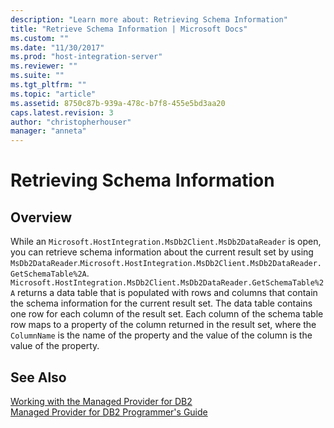 ```yaml
---
description: "Learn more about: Retrieving Schema Information"
title: "Retrieve Schema Information | Microsoft Docs"
ms.custom: ""
ms.date: "11/30/2017"
ms.prod: "host-integration-server"
ms.reviewer: ""
ms.suite: ""
ms.tgt_pltfrm: ""
ms.topic: "article"
ms.assetid: 8750c87b-939a-478c-b7f8-455e5bd3aa20
caps.latest.revision: 3
author: "christopherhouser"
manager: "anneta"
---
```

# Retrieving Schema Information

## Overview
While an `Microsoft.HostIntegration.MsDb2Client.MsDb2DataReader` is open, you can retrieve schema information about the current result set by using `MsDb2DataReader`.`Microsoft.HostIntegration.MsDb2Client.MsDb2DataReader.GetSchemaTable%2A`. `Microsoft.HostIntegration.MsDb2Client.MsDb2DataReader.GetSchemaTable%2A` returns a data table that is populated with rows and columns that contain the schema information for the current result set. The data table contains one row for each column of the result set. Each column of the schema table row maps to a property of the column returned in the result set, where the `ColumnName` is the name of the property and the value of the column is the value of the property.  
  
## See Also  
 [Working with the Managed Provider for DB2](../core/working-with-the-managed-provider-for-db21.md)   
 [Managed Provider for DB2 Programmer's Guide](../core/managed-provider-for-db2-programmer-s-guide2.md)   
